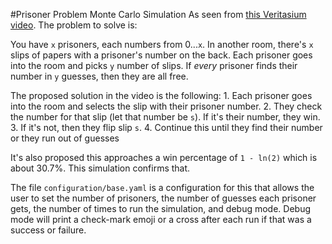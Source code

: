 #Prisoner Problem Monte Carlo Simulation
As seen from [this Veritasium video](https://www.youtube.com/watch?v=iSNsgj1OCLA).
The problem to solve is:

You have `x` prisoners, each numbers from 0...`x`. In another room, there's `x` slips of
papers with a prisoner's number on the back. Each prisoner goes into the room and picks
`y` number of slips. If _every_ prisoner finds their number in `y` guesses, then they are
all free.

The proposed solution in the video is the following: 1. Each prisoner goes into the room and selects the slip with their prisoner number. 2. They check the number for that slip (let that number be `s`). If it's their number, they win. 3. If it's not, then they flip slip `s`. 4. Continue this until they find their number or they run out of guesses

It's also proposed this approaches a win percentage of `1 - ln(2)` which is about 30.7%. This
simulation confirms that.

The file `configuration/base.yaml` is a configuration for this that allows the user to set
the number of prisoners, the number of guesses each prisoner gets, the number of times to
run the simulation, and debug mode. Debug mode will print a check-mark emoji or a cross after
each run if that was a success or failure.
